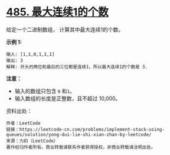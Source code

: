 # [485. 最大连续1的个数](https://leetcode-cn.com/problems/max-consecutive-ones/)

给定一个二进制数组， 计算其中最大连续1的个数。

**示例 1:**

```
输入: [1,1,0,1,1,1]
输出: 3
解释: 开头的两位和最后的三位都是连续1，所以最大连续1的个数是 3.
```

**注意：**

- 输入的数组只包含 `0` 和`1`。
- 输入数组的长度是正整数，且不超过 10,000。



资料出处：

```
作者：LeetCode
链接：https://leetcode-cn.com/problems/implement-stack-using-queues/solution/yong-dui-lie-shi-xian-zhan-by-leetcode/
来源：力扣（LeetCode）
著作权归作者所有。商业转载请联系作者获得授权，非商业转载请注明出处。
```

